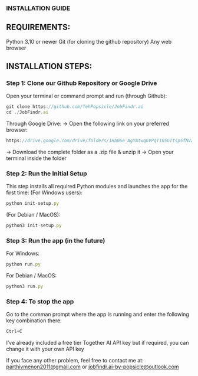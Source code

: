 ### INSTALLATION GUIDE

## **REQUIREMENTS:**

Python 3.10 or newer
Git (for cloning the github repository)
Any web browser

## INSTALLATION STEPS:

### **Step 1: Clone our Github Repository or Google Drive**

Open your terminal or command prompt and run (through Github):

```jsx
git clone https://github.com/TehPopsicle/JobFindr.ai
cd ./JobFindr.ai
```

Through Google Drive:
-> Open the following link on your preferred browser:
```jsx
https://drive.google.com/drive/folders/1Ha06e_AgYAtwqGVPqT105GTtsp5fNVZY?usp=drive_link
```
-> Download the complete folder as a .zip file & unzip it 
-> Open your terminal inside the folder

### Step 2: Run the Initial Setup

This step installs all required Python modules and launches the app for the first time:
(For Windows users):

```jsx
python init-setup.py
```

(For Debian / MacOS):

```jsx
python3 init-setup.py 
```

### Step 3: Run the app (in the future)

For Windows:

```jsx
python run.py
```

For Debian / MacOS:

```jsx
python3 run.py
```
### Step 4: To stop the app
Go to the comman prompt where the app is running and enter the following key combination there:
```jsx
Ctrl+C
```

I’ve already included a free tier Together AI API key but if required, you can change it with your own API key

If you face any other problem, feel free to contact me at:
[parthivmenon2011@gmail.com](mailto:parthivmenon2011@gmail.com) or [jobfindr.ai-by-popsicle@outlook.com](mailto:jobfindr.ai-by-popsicle@outlook.com)
